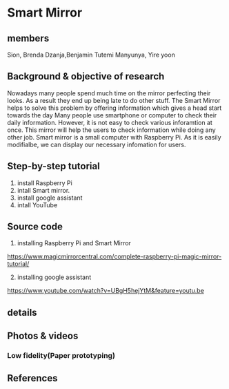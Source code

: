 # Smart Mirror

## members
Sion, Brenda Dzanja,Benjamin Tutemi Manyunya, Yire yoon

## Background & objective of research
Nowadays many people spend much time on the mirror perfecting their looks. As a result they end up being late to do other stuff. The Smart Mirror helps to solve this problem by offering information which gives a head start towards the day
Many people use smartphone or computer to check their daily information. However, it is not easy to check various inforamtion at once.
This mirror will help the users to check information while doing any other job.
Smart mirror is a small computer with Raspberry Pi. As it is easily modifialbe, we can display our necessary infomation for users.


## Step-by-step tutorial
1. install Raspberry Pi 
2. intall Smart mirror. 
3. install google assistant
4. intall YouTube

## Source code
1. installing Raspberry Pi and Smart Mirror 

  https://www.magicmirrorcentral.com/complete-raspberry-pi-magic-mirror-tutorial/

2. installing google assistant

  https://www.youtube.com/watch?v=UBgH5hejYtM&feature=youtu.be

## details


## Photos & videos
### Low fidelity(Paper prototyping)



## References

